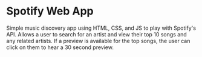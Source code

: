 # Spotify Web App
Simple music discovery app using HTML, CSS, and JS to play with Spotify's API. 
Allows a user to search for an artist and view their top 10 songs and any related artists.
If a preview is available for the top songs, the user can click on them to hear a 30 second preview.
